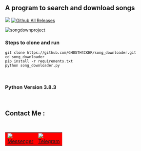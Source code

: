 
<h2> A program to search and download songs </h2>

<a href='https://github.com/GH0STH4CKER'><img src='https://img.shields.io/badge/Author-GH0STH4CKER-success?style=flat&logo=github' ></a>
[![Github All Releases](https://img.shields.io/github/downloads/GH0STH4CKER/song_downloader/total.svg)]()

![songdownproject](https://user-images.githubusercontent.com/62290930/117438811-b0e4e480-af4f-11eb-9486-6225c5322210.png)


<h3> Steps to clone and run </h3>

```git clone https://github.com/GH0STH4CKER/song_downloader.git```<br>
```cd song_downloader```<br>
```pip install -r requirements.txt```<br>
```python song_downloader.py```<br>

<br>

<h3>Python Version  3.8.3 </h3>
<br>
<h2>Contact Me :</h2>
<br>
<table id="contact">
  <tr bgcolor="red">
    <td><a href="https://m.me/dimuth92"><img src=https://i.ibb.co/d57hytv/messenger.png"><br>Messenger</a></td>
    <td><a href="https://t.me/Dimuth92"><img src="https://i.ibb.co/DGF0tb8/telegram.png"><br>Telegram</a></td>
  </tr>
</table>
